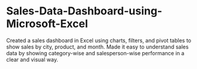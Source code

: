 # Sales-Data-Dashboard-using-Microsoft-Excel
Created a sales dashboard in Excel using charts, filters, and pivot tables to show sales by city, product, and month. Made it easy to understand sales data by showing category-wise and salesperson-wise performance in a clear and visual way.
